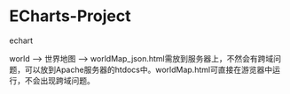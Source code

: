 # ECharts-Project
echart

world --> 世界地图 --> worldMap_json.html需放到服务器上，不然会有跨域问题，可以放到Apache服务器的htdocs中。worldMap.html可直接在游览器中运行，不会出现跨域问题。